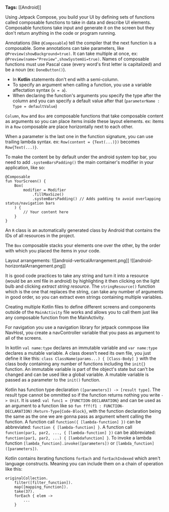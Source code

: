 **Tags:** [[Android]]

Using Jetpack Compose, you build your UI by defining sets of functions called composable functions to take in data and describe UI elements. Composable functions take input and generate it on the screen but they don't return anything in the code or program running.

Annotations (like `@Composable`) tell the compiler that the next function is a composable. Some annotations can take parameters, like `@Preview(showBackground=true)`. It can take multiple at once, ex: `@Preview(name="Preview",showSystemUi=true)`. Names of composable functions must use Pascal case (every word's first letter is capitalized) and be a noun (ex: `DoneButton()`).

- In **Kotlin** statements don't end with a semi-column.
- To specify an argument when calling a function, you use a variable affectation syntax (`x = a`).
- When declaring the function's arguments you specify the type after the column and you can specify a default value after that (`parameterName : Type = defaultValue`)

`Column`, `Row` and `Box` are composable functions that take composable content as arguments so you can place items inside these layout elements. ex: items in a `Row` composable are place horizontally next to each other. 

When a parameter is the last one in the function signature, you can use trailing lambda syntax. ex: `Row(content = {Text(...)})` becomes `Row{Text(...)}`.

To make the content be by default under the android system top bar, you need to add `.systemBarsPadding()` the main container's modifier in your application, like so:

```
@Composable
fun YourScreen() {
    Box(
        modifier = Modifier
            .fillMaxSize()
            .systemBarsPadding() // Adds padding to avoid overlapping status/navigation bars
    ) {
        // Your content here
    }
}
```

An `R` class is an automatically generated class by Android that contains the IDs of all resources in the project. 

The `Box` composable stacks your elements one over the other, by the order with which you placed the items in your code.

Layout arrangements:
![[android-verticalArrangement.png]]
![[android-horizontalArrangement.png]]

It is good code practices to take any string and turn it into a resource (would be an xml file in android) by highlighting it then clicking on the light bulb and clicking *extract string resource*. The `stringResource()` function which is the one that replaces the string, can take any number of arguments in good order, so you can extract even strings containing multiple variables.

Creating multiple Kotlin files to define different screens and components outside of the `MainActivity` file works and allows you to call them just like any composable function from the MainActivity.

For navigation you use a navigation library for jetpack commpose like NavHost, you create a navController variable that you pass as argument to all of the screens.

In kotlin `val name:type` declares an immutable variable and `var name:type` declares a mutable variable.
A class doesn't need its own file, you just define it like this: `class ClassName(params...) { [Class-Body] }` with the class body containing any number of functions including the `init{}` function.
An immutable variable is part of the object's state but can't be changed and can be used like a global variable. A mutable variable is passed as a parameter to the `init()` function.

Kotlin has function type declaration `([parameters]) -> [result type]`. The result type cannot be ommitted so if the function returns nothing you write `-> Unit`.
It is used: `val func1 = {FUNCTION-DECLARATION}` and can be used as an argument to a function like so `fun fff(f1 : FUNCTION-DECLARATION):Return-Type{Code-Block}`, with the function declaration being the same as the one we are gonna pass as argument whent calling the function.
A function call `function({ [lambda-function] })` can be abbreviated: `function { [lambda-function] }`.
A function call `function(par1, par2, ..., { [lambda-function] })` can be abbreviated: `function(par1, par2, ...) { [lambdafunction] }`.
To invoke a lambda function `[lambda_function].invoke([parameters])` or `[lambda_function]([parameters])`.

Kotlin contains iterating functions `forEach` and `forEachIndexed` which aren't language constructs. Meaning you can include them on a chain of operation like this:
```
originalCollection.
	filter([filter_function]).
	map([mapping_function]).
	take(37).
	forEach { elem ->
		...
	}
```

